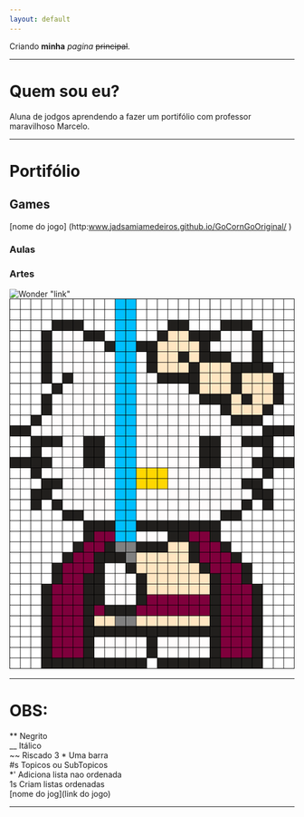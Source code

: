 ```yaml
---
layout: default
---
```


Criando **minha** _pagina_ ~~principal~~.

* * *   

# Quem sou eu?

 Aluna de jodgos aprendendo a fazer um portifólio com professor maravilhoso Marcelo.

* * *   

# Portifólio  

## Games    
  [nome do jogo] (http:www.jadsamiamedeiros.github.io/GoCornGoOriginal/ )

### Aulas  
### Artes
 
 ![Wonder](http://www.geekstitch.co.uk/img/patterns/previews/thumbnails/Wonder_Woman_Logo(400x400).png) "link"
 ![](HelloKitty.png)

* * *   

# OBS:

** Negrito  
__ Itálico  
~~ Riscado 
3 * Uma barra  
#s Topicos ou SubTopicos  
*' Adiciona lista nao ordenada   
1s Criam listas ordenadas   
[nome do jog](link do jogo)  


* * * 
